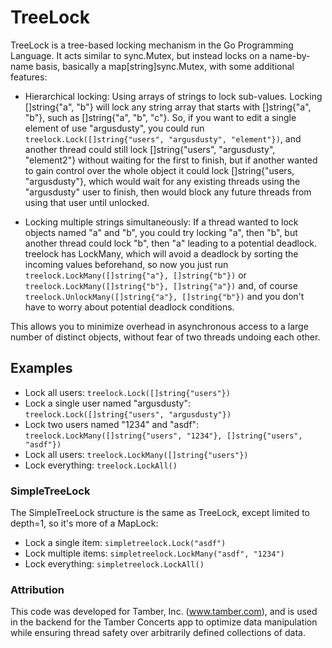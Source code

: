 # TreeLock #

TreeLock is a tree-based locking mechanism in the Go Programming Language. It acts similar to sync.Mutex, but instead locks on a name-by-name basis, basically a map[string]sync.Mutex, with some additional features:

* Hierarchical locking: Using arrays of strings to lock sub-values. Locking []string{"a", "b"} will lock any string array that starts with []string{"a", "b"}, such as []string{"a", "b", "c"}. So, if you want to edit a single element of use "argusdusty", you could run `treelock.Lock([]string{"users", "argusdusty", "element"})`,  and another thread could still lock []string{"users", "argusdusty", "element2"} without waiting for the first to finish, but if another wanted to gain control over the whole object it could lock []string{"users, "argusdusty"}, which would wait for any existing threads using the "argusdusty" user to finish, then would block any future threads from using that user until unlocked.

* Locking multiple strings simultaneously: If a thread wanted to lock objects named "a" and "b", you could try locking "a", then "b", but another thread could lock "b", then "a" leading to a potential deadlock. treelock has LockMany, which will avoid a deadlock by sorting the incoming values beforehand, so now you just run `treelock.LockMany([]string{"a"}, []string{"b"})` or `treelock.LockMany([]string{"b"}, []string{"a"})` and, of course `treelock.UnlockMany([]string{"a"}, []string{"b"})` and you don't have to worry about potential deadlock conditions.

This allows you to minimize overhead in asynchronous access to a large number of distinct objects, without fear of two threads undoing each other.


## Examples ##
* Lock all users: `treelock.Lock([]string{"users"})`
* Lock a single user named "argusdusty": `treelock.Lock([]string{"users", "argusdusty"})`
* Lock two users named "1234" and "asdf": `treelock.LockMany([]string{"users", "1234"}, []string{"users", "asdf"})`
* Lock all users: `treelock.LockMany([]string{"users"})`
* Lock everything: `treelock.LockAll()`


### SimpleTreeLock ###

The SimpleTreeLock structure is the same as TreeLock, except limited to depth=1, so it's more of a MapLock:
* Lock a single item: `simpletreelock.Lock("asdf")`
* Lock multiple items: `simpletreelock.LockMany("asdf", "1234")`
* Lock everything: `simpletreelock.LockAll()`


### Attribution ###

This code was developed for Tamber, Inc. (www.tamber.com), and is used in the backend for the Tamber Concerts app to optimize data manipulation while ensuring thread safety over arbitrarily defined collections of data.